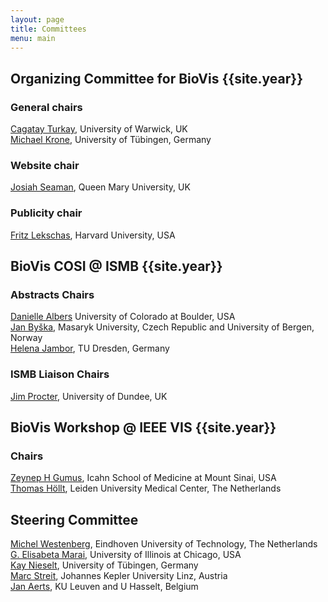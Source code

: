 ```yaml
---
layout: page
title: Committees
menu: main
---
```

## Organizing Committee for BioVis {{site.year}}

### General chairs
[Cagatay Turkay](https://warwick.ac.uk/fac/cross_fac/cim/people/cagatay-turkay/), University of Warwick, UK<br />
[Michael Krone](https://uni-tuebingen.de/fakultaeten/mathematisch-naturwissenschaftliche-fakultaet/fachbereiche/informatik/lehrstuehle/visuelle-big-data-analytik-in-den-lebenswissenschaften/team/jun-prof-dr-michael-krone/), University of Tübingen, Germany<br />

### Website chair
[Josiah Seaman](http://Josiahseaman.com), Queen Mary University, UK<br/>

### Publicity chair
[Fritz Lekschas](https://compbio.hms.harvard.edu/people/fritz-lekschas/), Harvard University, USA<br/>



## BioVis COSI @ ISMB {{site.year}}

### Abstracts Chairs
[Danielle Albers](http://danielleszafir.com/) University of Colorado at Boulder, USA<br />
[Jan Byška](http://www.uib.no/personer/Jan.Byska/), Masaryk University, Czech Republic and University of Bergen, Norway<br/>
[Helena Jambor](https://helenajambor.wordpress.com/), TU Dresden, Germany<br />


### ISMB Liaison Chairs
[Jim Procter](https://www.lifesci.dundee.ac.uk/people/jim-procter), University of Dundee, UK<br />

## BioVis Workshop @ IEEE VIS {{site.year}}

### Chairs
[Zeynep H Gumus](https://icahn.mssm.edu/profiles/zeynep-h-gumus2), Icahn School of Medicine at Mount Sinai, USA<br />
[Thomas Höllt](https://www.thomashollt.com), Leiden University Medical Center, The Netherlands<br />


## Steering Committee
[Michel Westenberg](http://www.win.tue.nl/~mwestenb/), Eindhoven University of Technology, The Netherlands<br />
[G. Elisabeta Marai](https://www.evl.uic.edu/marai/), University of Illinois at Chicago, USA<br />
[Kay Nieselt](http://it.inf.uni-tuebingen.de/), University of Tübingen, Germany<br />
[Marc Streit](http://marc-streit.com/), Johannes Kepler University Linz, Austria<br />
[Jan Aerts](http://vda-lab.be), KU Leuven and U Hasselt, Belgium<br />
